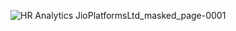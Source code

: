 ![HR Analytics JioPlatformsLtd_masked_page-0001](https://github.com/anmolgarg848/JioPlatformsHRInsightsAnalytics/assets/64037077/5a093a7f-95eb-4c13-9d31-74efc025629f)

